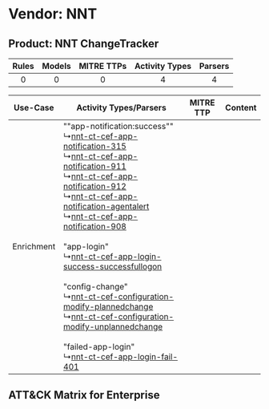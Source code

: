 Vendor: NNT
===========
Product: NNT ChangeTracker
--------------------------
| Rules | Models | MITRE TTPs | Activity Types | Parsers |
|:-----:|:------:|:----------:|:--------------:|:-------:|
|   0   |   0    |     0      |       4        |    4    |

|  Use-Case  | Activity Types/Parsers    | MITRE TTP | Content    |
|:----------:| ---- | --------- | ---- |
| Enrichment |  ""app-notification:success""<br> ↳[nnt-ct-cef-app-notification-315](Ps/pC_nntctcefappnotification315.md)<br> ↳[nnt-ct-cef-app-notification-911](Ps/pC_nntctcefappnotification911.md)<br> ↳[nnt-ct-cef-app-notification-912](Ps/pC_nntctcefappnotification912.md)<br> ↳[nnt-ct-cef-app-notification-agentalert](Ps/pC_nntctcefappnotificationagentalert.md)<br> ↳[nnt-ct-cef-app-notification-908](Ps/pC_nntctcefappnotification908.md)<br><br> "app-login"<br> ↳[nnt-ct-cef-app-login-success-successfullogon](Ps/pC_nntctcefapploginsuccesssuccessfullogon.md)<br><br> "config-change"<br> ↳[nnt-ct-cef-configuration-modify-plannedchange](Ps/pC_nntctcefconfigurationmodifyplannedchange.md)<br> ↳[nnt-ct-cef-configuration-modify-unplannedchange](Ps/pC_nntctcefconfigurationmodifyunplannedchange.md)<br><br> "failed-app-login"<br> ↳[nnt-ct-cef-app-login-fail-401](Ps/pC_nntctcefapploginfail401.md)<br> |    | [](RM/r_m_nnt_nnt_changetracker_Enrichment.md) |

ATT&CK Matrix for Enterprise
----------------------------
